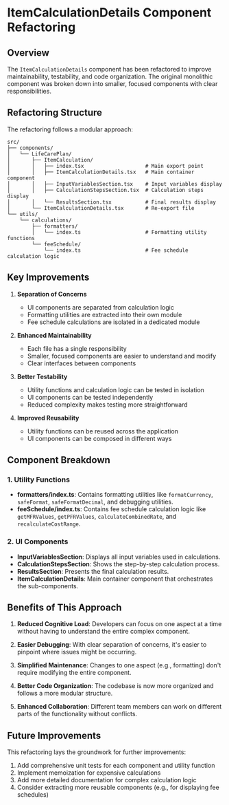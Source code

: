 # ItemCalculationDetails Component Refactoring

## Overview

The `ItemCalculationDetails` component has been refactored to improve maintainability, testability, and code organization. The original monolithic component was broken down into smaller, focused components with clear responsibilities.

## Refactoring Structure

The refactoring follows a modular approach:

```
src/
├── components/
│   └── LifeCarePlan/
│       ├── ItemCalculation/
│       │   ├── index.tsx                    # Main export point
│       │   ├── ItemCalculationDetails.tsx   # Main container component
│       │   ├── InputVariablesSection.tsx    # Input variables display
│       │   ├── CalculationStepsSection.tsx  # Calculation steps display
│       │   └── ResultsSection.tsx           # Final results display
│       └── ItemCalculationDetails.tsx       # Re-export file
└── utils/
    └── calculations/
        ├── formatters/
        │   └── index.ts                     # Formatting utility functions
        └── feeSchedule/
            └── index.ts                     # Fee schedule calculation logic
```

## Key Improvements

1. **Separation of Concerns**
   - UI components are separated from calculation logic
   - Formatting utilities are extracted into their own module
   - Fee schedule calculations are isolated in a dedicated module

2. **Enhanced Maintainability**
   - Each file has a single responsibility
   - Smaller, focused components are easier to understand and modify
   - Clear interfaces between components

3. **Better Testability**
   - Utility functions and calculation logic can be tested in isolation
   - UI components can be tested independently
   - Reduced complexity makes testing more straightforward

4. **Improved Reusability**
   - Utility functions can be reused across the application
   - UI components can be composed in different ways

## Component Breakdown

### 1. Utility Functions

- **formatters/index.ts**: Contains formatting utilities like `formatCurrency`, `safeFormat`, `safeFormatDecimal`, and debugging utilities.
- **feeSchedule/index.ts**: Contains fee schedule calculation logic like `getMFRValues`, `getPFRValues`, `calculateCombinedRate`, and `recalculateCostRange`.

### 2. UI Components

- **InputVariablesSection**: Displays all input variables used in calculations.
- **CalculationStepsSection**: Shows the step-by-step calculation process.
- **ResultsSection**: Presents the final calculation results.
- **ItemCalculationDetails**: Main container component that orchestrates the sub-components.

## Benefits of This Approach

1. **Reduced Cognitive Load**: Developers can focus on one aspect at a time without having to understand the entire complex component.

2. **Easier Debugging**: With clear separation of concerns, it's easier to pinpoint where issues might be occurring.

3. **Simplified Maintenance**: Changes to one aspect (e.g., formatting) don't require modifying the entire component.

4. **Better Code Organization**: The codebase is now more organized and follows a more modular structure.

5. **Enhanced Collaboration**: Different team members can work on different parts of the functionality without conflicts.

## Future Improvements

This refactoring lays the groundwork for further improvements:

1. Add comprehensive unit tests for each component and utility function
2. Implement memoization for expensive calculations
3. Add more detailed documentation for complex calculation logic
4. Consider extracting more reusable components (e.g., for displaying fee schedules)
